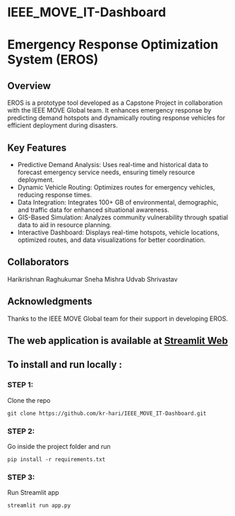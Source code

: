 # IEEE_MOVE_IT-Dashboard
# Emergency Response Optimization System (EROS)

## Overview
EROS is a prototype tool developed as a Capstone Project in collaboration with the IEEE MOVE Global team. It enhances emergency response by predicting demand hotspots and dynamically routing response vehicles for efficient deployment during disasters.

## Key Features
* Predictive Demand Analysis: Uses real-time and historical data to forecast emergency service needs, ensuring timely resource deployment.
* Dynamic Vehicle Routing: Optimizes routes for emergency vehicles, reducing response times.
* Data Integration: Integrates 100+ GB of environmental, demographic, and traffic data for enhanced situational awareness.
* GIS-Based Simulation: Analyzes community vulnerability through spatial data to aid in resource planning.
* Interactive Dashboard: Displays real-time hotspots, vehicle locations, optimized routes, and data visualizations for better coordination.

## Collaborators
Harikrishnan Raghukumar
Sneha Mishra
Udvab Shrivastav

## Acknowledgments
Thanks to the IEEE MOVE Global team for their support in developing EROS.

## The web application is available at [Streamlit Web](https://moveit-dashboard.streamlit.app/)

## To install and run locally :

### STEP 1: 
Clone the repo 

```git clone https://github.com/kr-hari/IEEE_MOVE_IT-Dashboard.git```

### STEP 2:
Go inside the project folder and run  

```pip install -r requirements.txt```

### STEP 3:
Run Streamlit app 

```streamlit run app.py```
